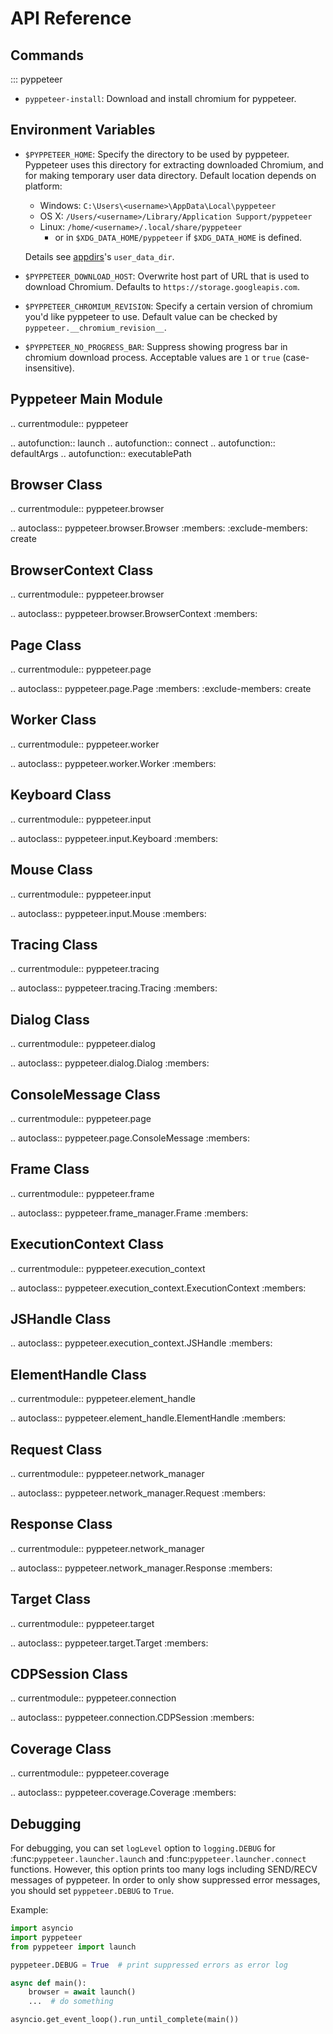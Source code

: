 API Reference
=============

Commands
--------
::: pyppeteer

* ``pyppeteer-install``: Download and install chromium for pyppeteer.

Environment Variables
---------------------

* ``$PYPPETEER_HOME``: Specify the directory to be used by pyppeteer.
  Pyppeteer uses this directory for extracting downloaded Chromium, and for
  making temporary user data directory.
  Default location depends on platform:
  * Windows: `C:\Users\<username>\AppData\Local\pyppeteer`
  * OS X: `/Users/<username>/Library/Application Support/pyppeteer`
  * Linux: `/home/<username>/.local/share/pyppeteer`
    * or in `$XDG_DATA_HOME/pyppeteer` if `$XDG_DATA_HOME` is defined.

  Details see [appdirs](https://pypi.org/project/appdirs/)'s `user_data_dir`.

* ``$PYPPETEER_DOWNLOAD_HOST``: Overwrite host part of URL that is used to
  download Chromium. Defaults to ``https://storage.googleapis.com``.

* ``$PYPPETEER_CHROMIUM_REVISION``: Specify a certain version of chromium you'd
  like pyppeteer to use. Default value can be checked by
  ``pyppeteer.__chromium_revision__``.

* ``$PYPPETEER_NO_PROGRESS_BAR``: Suppress showing progress bar in chromium
  download process. Acceptable values are ``1`` or ``true`` (case-insensitive).


Pyppeteer Main Module
---------------------

.. currentmodule:: pyppeteer

.. autofunction:: launch
.. autofunction:: connect
.. autofunction:: defaultArgs
.. autofunction:: executablePath

Browser Class
-------------

.. currentmodule:: pyppeteer.browser

.. autoclass:: pyppeteer.browser.Browser
   :members:
   :exclude-members: create

BrowserContext Class
--------------------

.. currentmodule:: pyppeteer.browser

.. autoclass:: pyppeteer.browser.BrowserContext
   :members:

Page Class
----------

.. currentmodule:: pyppeteer.page

.. autoclass:: pyppeteer.page.Page
   :members:
   :exclude-members: create

Worker Class
------------

.. currentmodule:: pyppeteer.worker

.. autoclass:: pyppeteer.worker.Worker
   :members:

Keyboard Class
--------------

.. currentmodule:: pyppeteer.input

.. autoclass:: pyppeteer.input.Keyboard
   :members:

Mouse Class
-----------

.. currentmodule:: pyppeteer.input

.. autoclass:: pyppeteer.input.Mouse
   :members:

Tracing Class
-------------

.. currentmodule:: pyppeteer.tracing

.. autoclass:: pyppeteer.tracing.Tracing
   :members:

Dialog Class
------------

.. currentmodule:: pyppeteer.dialog

.. autoclass:: pyppeteer.dialog.Dialog
   :members:

ConsoleMessage Class
--------------------

.. currentmodule:: pyppeteer.page

.. autoclass:: pyppeteer.page.ConsoleMessage
   :members:

Frame Class
-----------

.. currentmodule:: pyppeteer.frame

.. autoclass:: pyppeteer.frame_manager.Frame
   :members:

ExecutionContext Class
----------------------

.. currentmodule:: pyppeteer.execution_context

.. autoclass:: pyppeteer.execution_context.ExecutionContext
   :members:

JSHandle Class
--------------

.. autoclass:: pyppeteer.execution_context.JSHandle
   :members:

ElementHandle Class
-------------------

.. currentmodule:: pyppeteer.element_handle

.. autoclass:: pyppeteer.element_handle.ElementHandle
   :members:

Request Class
-------------

.. currentmodule:: pyppeteer.network_manager

.. autoclass:: pyppeteer.network_manager.Request
   :members:

Response Class
--------------

.. currentmodule:: pyppeteer.network_manager

.. autoclass:: pyppeteer.network_manager.Response
   :members:

Target Class
------------

.. currentmodule:: pyppeteer.target

.. autoclass:: pyppeteer.target.Target
   :members:

CDPSession Class
----------------

.. currentmodule:: pyppeteer.connection

.. autoclass:: pyppeteer.connection.CDPSession
   :members:

Coverage Class
--------------

.. currentmodule:: pyppeteer.coverage

.. autoclass:: pyppeteer.coverage.Coverage
   :members:

Debugging
---------

For debugging, you can set `logLevel` option to `logging.DEBUG` for
:func:`pyppeteer.launcher.launch` and :func:`pyppeteer.launcher.connect`
functions. However, this option prints too many logs including SEND/RECV
messages of pyppeteer. In order to only show suppressed error messages, you
should set ``pyppeteer.DEBUG`` to ``True``.

Example:

```python
import asyncio
import pyppeteer
from pyppeteer import launch

pyppeteer.DEBUG = True  # print suppressed errors as error log

async def main():
    browser = await launch()
    ...  # do something

asyncio.get_event_loop().run_until_complete(main())
```
